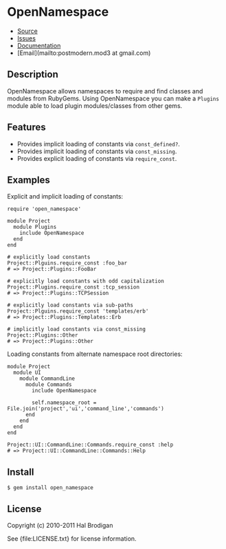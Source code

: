 # OpenNamespace

* [Source](http://github.com/postmodern/open_namespace)
* [Issues](http://github.com/postmodern/open_namespace/issues)
* [Documentation](http://rubydoc.info/gems/open_namespace/frames)
* [Email](mailto:postmodern.mod3 at gmail.com)

## Description

OpenNamespace allows namespaces to require and find classes and modules from
RubyGems. Using OpenNamespace you can make a `Plugins` module able to
load plugin modules/classes from other gems.

## Features

* Provides implicit loading of constants via `const_defined?`.
* Provides implicit loading of constants via `const_missing`.
* Provides explicit loading of constants via `require_const`.

## Examples

Explicit and implicit loading of constants:

    require 'open_namespace'

    module Project
      module Plugins
        include OpenNamespace
      end
    end

    # explicitly load constants
    Project::Plguins.require_const :foo_bar
    # => Project::Plugins::FooBar

    # explicitly load constants with odd capitalization
    Project::Plugins.require_const :tcp_session
    # => Project::Plugins::TCPSession

    # explicitly load constants via sub-paths
    Project::Plguins.require_const 'templates/erb'
    # => Project::Plugins::Templates::Erb

    # implicitly load constants via const_missing
    Project::Plugins::Other
    # => Project::Plugins::Other

Loading constants from alternate namespace root directories:

    module Project
      module UI
        module CommandLine
          module Commands
            include OpenNamespace

            self.namespace_root = File.join('project','ui','command_line','commands')
          end
        end
      end
    end

    Project::UI::CommandLine::Commands.require_const :help
    # => Project::UI::CommandLine::Commands::Help

## Install

    $ gem install open_namespace

## License

Copyright (c) 2010-2011 Hal Brodigan

See {file:LICENSE.txt} for license information.
